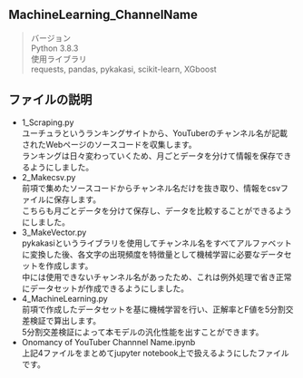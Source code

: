 ## MachineLearning_ChannelName
> バージョン<br>
Python 3.8.3<br>
> 使用ライブラリ<br>
requests, pandas, pykakasi, scikit-learn, XGboost<br>
## ファイルの説明
- 1_Scraping.py<br>
ユーチュラというランキングサイトから、YouTuberのチャンネル名が記載されたWebページのソースコードを収集します。<br>
ランキングは日々変わっていくため、月ごとデータを分けて情報を保存できるようにしました。<br>
- 2_Makecsv.py<br>
前項で集めたソースコードからチャンネル名だけを抜き取り、情報をcsvファイルに保存します。<br>
こちらも月ごとデータを分けて保存し、データを比較することができるようにしました。<br>
- 3_MakeVector.py<br>
pykakasiというライブラリを使用してチャンネル名をすべてアルファベットに変換した後、各文字の出現頻度を特徴量として機械学習に必要なデータセットを作成します。<br>
中には使用できないチャンネル名があったため、これは例外処理で省き正常にデータセットが作成できるようにしました。<br>
- 4_MachineLearning.py<br>
前項で作成したデータセットを基に機械学習を行い、正解率とF値を5分割交差検証で算出します。<br>
5分割交差検証によって本モデルの汎化性能を出すことができます。<br>
- Onomancy of YouTuber Channnel Name.ipynb<br>
上記4ファイルをまとめてjupyter notebook上で扱えるようにしたファイルです。<br>
